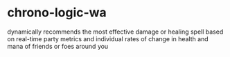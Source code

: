 # chrono-logic-wa
dynamically recommends the most effective damage or healing spell based on real-time party metrics and individual rates of change in health and mana of friends or foes around you
